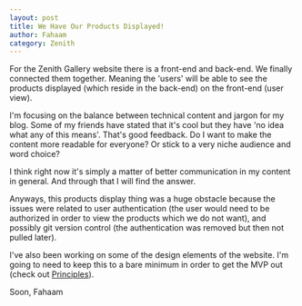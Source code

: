 ```yaml
---
layout: post
title: We Have Our Products Displayed!
author: Fahaam
category: Zenith
---
```


For the Zenith Gallery website there is a front-end and back-end. We finally connected them together. Meaning the 'users' will be able to see the products displayed (which reside in the back-end) on the front-end (user view). 

I'm focusing on the balance between technical content and jargon for my blog. Some of my friends have stated that it's cool but they have 'no idea what any of this means'. That's good feedback. Do I want to make the content more readable for everyone? Or stick to a very niche audience and word choice?

I think right now it's simply a matter of better communication in my content in general. And through that I will find the answer.

Anyways, this products display thing was a huge obstacle because the issues were related to user authentication (the user would need to be authorized in order to view the products which we do not want), and possibly git version control (the authentication was removed but then not pulled later).

I've also been working on some of the design elements of the website. I'm going to need to keep this to a bare minimum in order to get the MVP out (check out [Principles](https://fahaam.tech/misc/2024/06/19/Principles.html)).

Soon,
Fahaam
